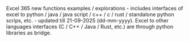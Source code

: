 Excel 365 new functions examples / explorations - includes interfaces of excel to python / java / java script / c++ / c / rust / standalone python scrips, etc. - updated till 21-09-2025 (dd-mm-yyyy). Excel to other languages interfaces (C / C++ / Java / Rust, etc.) are through python libraries as bridge.
